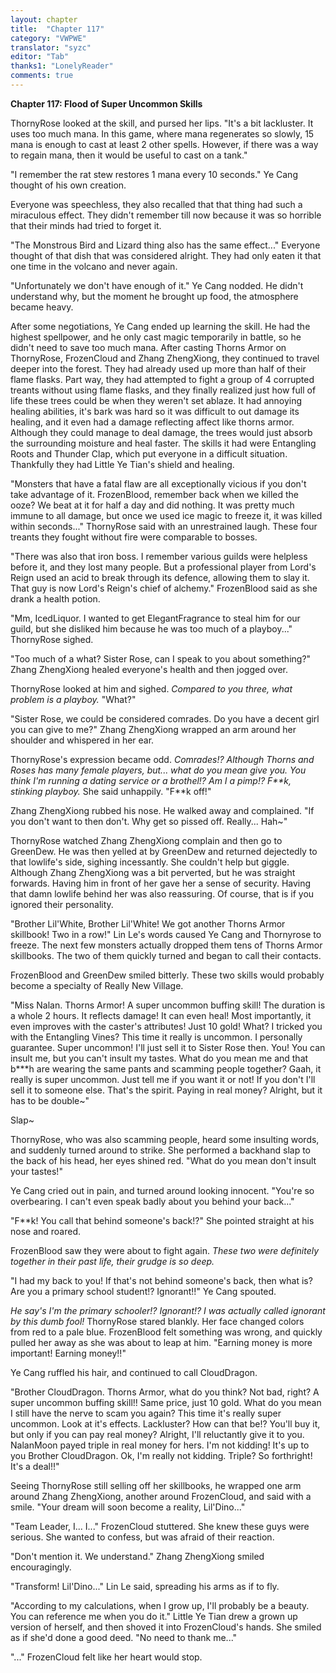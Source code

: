 ```yaml
---
layout: chapter
title:  "Chapter 117"
category: "VWPWE"
translator: "syzc"
editor: "Tab"
thanks1: "LonelyReader"
comments: true
---
```


**Chapter 117: Flood of Super Uncommon Skills**
 
ThornyRose looked at the skill, and pursed her lips. "It's a bit lackluster. It uses too much mana. In this game, where mana regenerates so slowly, 15 mana is enough to cast at least 2 other spells. However, if there was a way to regain mana, then it would be useful to cast on a tank."
 
"I remember the rat stew restores 1 mana every 10 seconds." Ye Cang thought of his own creation.
 
Everyone was speechless, they also recalled that that thing had such a miraculous effect. They didn't remember till now because it was so horrible that their minds had tried to forget it.
 
"The Monstrous Bird and Lizard thing also has the same effect..." Everyone thought of that dish that was considered alright. They had only eaten it that one time in the volcano and never again.
 
"Unfortunately we don't have enough of it." Ye Cang nodded. He didn't understand why, but the moment he brought up food, the atmosphere became heavy.
 
After some negotiations, Ye Cang ended up learning the skill. He had the highest spellpower, and he only cast magic temporarily in battle, so he didn't need to save too much mana. After casting Thorns Armor on ThornyRose, FrozenCloud and Zhang ZhengXiong, they continued to travel deeper into the forest. They had already used up more than half of their flame flasks. Part way, they had attempted to fight a group of 4 corrupted treants without using flame flasks, and they finally realized just how full of life these trees could be when they weren't set ablaze. It had annoying healing abilities, it's bark was hard so it was difficult to out damage its healing, and it even had a damage reflecting affect like thorns armor. Although they could manage to deal damage, the trees would just absorb the surrounding moisture and heal faster. The skills it had were Entangling Roots and Thunder Clap, which put everyone in a difficult situation. Thankfully they had Little Ye Tian's shield and healing.
 
"Monsters that have a fatal flaw are all exceptionally vicious if you don't take advantage of it. FrozenBlood, remember back when we killed the ooze? We beat at it for half a day and did nothing. It was pretty much immune to all damage, but once we used ice magic to freeze it, it was killed within seconds..." ThornyRose said with an unrestrained laugh. These four treants they fought without fire were comparable to bosses.
 
"There was also that iron boss. I remember various guilds were helpless before it, and they lost many people. But a professional player from Lord's Reign used an acid to break through its defence, allowing them to slay it. That guy is now Lord's Reign's chief of alchemy." FrozenBlood said as she drank a health potion. 
 
"Mm, IcedLiquor. I wanted to get ElegantFragrance to steal him for our guild, but she disliked him because he was too much of a playboy..." ThornyRose sighed.
 
"Too much of a what? Sister Rose, can I speak to you about something?" Zhang ZhengXiong healed everyone's health and then jogged over.
 
ThornyRose looked at him and sighed. *Compared to you three, what problem is a playboy.* "What?"
 
"Sister Rose, we could be considered comrades. Do you have a decent girl you can give to me?" Zhang ZhengXiong wrapped an arm around her shoulder and whispered in her ear.
 
ThornyRose's expression became odd. *Comrades!? Although Thorns and Roses has many female players, but... what do you mean give you. You think I'm running a dating service or a brothel!? Am I a pimp!? F\*\*k, stinking playboy.* She said unhappily. "F\*\*k off!"
 
Zhang ZhengXiong rubbed his nose. He walked away and complained. "If you don't want to then don't. Why get so pissed off. Really... Hah~"
 
ThornyRose watched Zhang ZhengXiong complain and then go to GreenDew. He was then yelled at by GreenDew and returned dejectedly to that lowlife's side, sighing incessantly. She couldn't help but giggle. Although Zhang ZhengXiong was a bit perverted, but he was straight forwards. Having him in front of her gave her a sense of security. Having that damn lowlife behind her was also reassuring. Of course, that is if you ignored their personality.
 
"Brother Lil'White, Brother Lil'White! We got another Thorns Armor skillbook! Two in a row!" Lin Le's words caused Ye Cang and Thornyrose to freeze. The next few monsters actually dropped them tens of Thorns Armor skillbooks. The two of them quickly turned and began to call their contacts.
 
FrozenBlood and GreenDew smiled bitterly. These two skills would probably become a specialty of Really New Village.
 
"Miss Nalan. Thorns Armor! A super uncommon buffing skill! The duration is a whole 2 hours. It reflects damage! It can even heal! Most importantly, it even improves with the caster's attributes! Just 10 gold! What? I tricked you with the Entangling Vines? This time it really is uncommon. I personally guarantee. Super uncommon! I'll just sell it to Sister Rose then. You! You can insult me, but you can't insult my tastes. What do you mean me and that b\*\*\*h are wearing the same pants and scamming people together? Gaah, it really is super uncommon. Just tell me if you want it or not! If you don't I'll sell it to someone else. That's the spirit. Paying in real money? Alright, but it has to be double~"
 
Slap~
 
ThornyRose, who was also scamming people, heard some insulting words, and suddenly turned around to strike. She performed a backhand slap to the back of his head, her eyes shined red. "What do you mean don't insult your tastes!"
 
Ye Cang cried out in pain, and turned around looking innocent. "You're so overbearing. I can't even speak badly about you behind your back..."
 
"F\*\*k! You call that behind someone's back!?" She pointed straight at his nose and roared. 
 
FrozenBlood saw they were about to fight again. *These two were definitely together in their past life, their grudge is so deep.*
 
"I had my back to you! If that's not behind someone's back, then what is? Are you a primary school student!? Ignorant!!" Ye Cang spouted.
 
*He say's I'm the primary schooler!? Ignorant!? I was actually called ignorant by this dumb fool!* ThornyRose stared blankly. Her face changed colors from red to a pale blue. FrozenBlood felt something was wrong, and quickly pulled her away as she was about to leap at him. "Earning money is more important! Earning money!!"
 
Ye Cang ruffled his hair, and continued to call CloudDragon.
 
"Brother CloudDragon. Thorns Armor, what do you think? Not bad, right? A super uncommon buffing skill!! Same price, just 10 gold. What do you mean I still have the nerve to scam you again? This time it's really super uncommon. Look at it's effects. Lackluster? How can that be!? You'll buy it, but only if you can pay real money? Alright, I'll reluctantly give it to you. NalanMoon payed triple in real money for hers. I'm not kidding! It's up to you Brother CloudDragon. Ok, I'm really not kidding. Triple? So forthright! It's a deal!!"
 
Seeing ThornyRose still selling off her skillbooks, he wrapped one arm around Zhang ZhengXiong, another around FrozenCloud, and said with a smile. "Your dream will soon become a reality, Lil'Dino..."
 
"Team Leader, I... I..." FrozenCloud stuttered. She knew these guys were serious. She wanted to confess, but was afraid of their reaction.
 
"Don't mention it. We understand." Zhang ZhengXiong smiled encouragingly.
 
"Transform! Lil'Dino..." Lin Le said, spreading his arms as if to fly.
 
"According to my calculations, when I grow up, I'll probably be a beauty. You can reference me when you do it." Little Ye Tian drew a grown up version of herself, and then shoved it into FrozenCloud's hands. She smiled as if she'd done a good deed. "No need to thank me..."
 
"..." FrozenCloud felt like her heart would stop.
